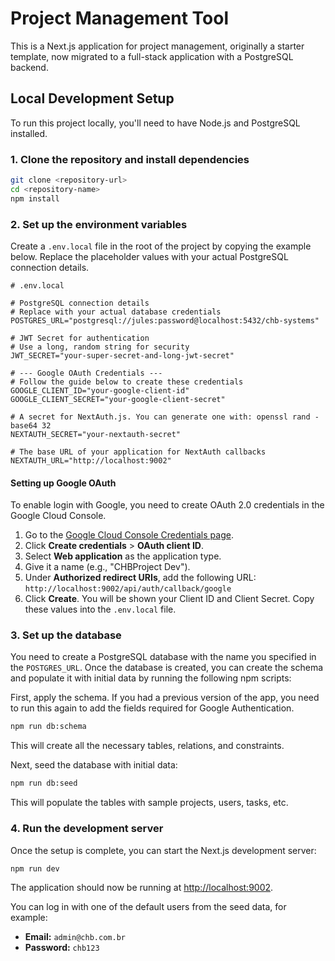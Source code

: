 # Project Management Tool

This is a Next.js application for project management, originally a starter template, now migrated to a full-stack application with a PostgreSQL backend.

## Local Development Setup

To run this project locally, you'll need to have Node.js and PostgreSQL installed.

### 1. Clone the repository and install dependencies

```bash
git clone <repository-url>
cd <repository-name>
npm install
```

### 2. Set up the environment variables

Create a `.env.local` file in the root of the project by copying the example below. Replace the placeholder values with your actual PostgreSQL connection details.

```
# .env.local

# PostgreSQL connection details
# Replace with your actual database credentials
POSTGRES_URL="postgresql://jules:password@localhost:5432/chb-systems"

# JWT Secret for authentication
# Use a long, random string for security
JWT_SECRET="your-super-secret-and-long-jwt-secret"

# --- Google OAuth Credentials ---
# Follow the guide below to create these credentials
GOOGLE_CLIENT_ID="your-google-client-id"
GOOGLE_CLIENT_SECRET="your-google-client-secret"

# A secret for NextAuth.js. You can generate one with: openssl rand -base64 32
NEXTAUTH_SECRET="your-nextauth-secret"

# The base URL of your application for NextAuth callbacks
NEXTAUTH_URL="http://localhost:9002"
```

#### Setting up Google OAuth

To enable login with Google, you need to create OAuth 2.0 credentials in the Google Cloud Console.

1.  Go to the [Google Cloud Console Credentials page](https://console.cloud.google.com/apis/credentials).
2.  Click **Create credentials** > **OAuth client ID**.
3.  Select **Web application** as the application type.
4.  Give it a name (e.g., "CHBProject Dev").
5.  Under **Authorized redirect URIs**, add the following URL:
    `http://localhost:9002/api/auth/callback/google`
6.  Click **Create**. You will be shown your Client ID and Client Secret. Copy these values into the `.env.local` file.

### 3. Set up the database

You need to create a PostgreSQL database with the name you specified in the `POSTGRES_URL`. Once the database is created, you can create the schema and populate it with initial data by running the following npm scripts:

First, apply the schema. If you had a previous version of the app, you need to run this again to add the fields required for Google Authentication.
```bash
npm run db:schema
```
This will create all the necessary tables, relations, and constraints.

Next, seed the database with initial data:
```bash
npm run db:seed
```
This will populate the tables with sample projects, users, tasks, etc.

### 4. Run the development server

Once the setup is complete, you can start the Next.js development server:

```bash
npm run dev
```

The application should now be running at [http://localhost:9002](http://localhost:9002).

You can log in with one of the default users from the seed data, for example:
- **Email:** `admin@chb.com.br`
- **Password:** `chb123`

